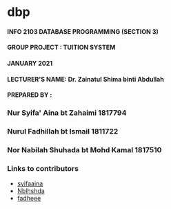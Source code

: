 # dbp

#### INFO 2103  DATABASE PROGRAMMING (SECTION 3) 

#### GROUP PROJECT  :  TUITION SYSTEM

#### JANUARY 2021

#### LECTURER'S NAME: Dr. Zainatul Shima binti Abdullah

#### PREPARED BY    :

###		Nur Syifa' Aina bt Zahaimi                 1817794
###		Nurul Fadhillah bt Ismail                  1811722
###		Nor Nabilah Shuhada bt Mohd Kamal          1817510

### Links to contributors

- [syifaaina](https://github.com/syifaaina) 
- [Nblhshda](https://github.com/Nblhshda) 
- [fadheee](https://github.com/fadheee) 
